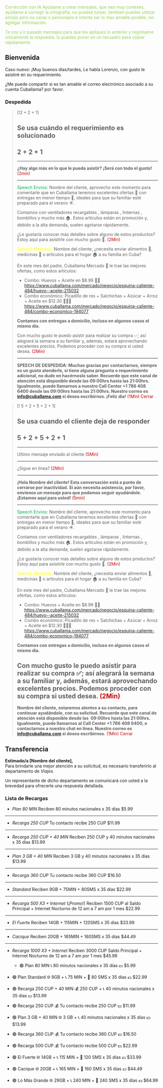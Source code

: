 <font color="#92d050">Corrección con IA</font>
<font color="#92d050">Ayúdame a crear mensajes, que sea muy corteses, ayúdame a corregir la ortografía, no puedes tutear, tambien puedes utilizar emojis pero no caras o personajes e intenta ser lo mas amable posible, sin agregar información.</font>

<font color="#92d050"> Te voy a ir pasado mensajes para que les apliques lo anterior y regrésame únicamente la respuesta. lo puedes poner en un recuadro para copiar rápidamente</font>
## Bienvenida

Caso nuevo: 
¡Muy buenos días/tardes, Le habla Lorenzo, con gusto le asistiré en su requerimiento. 
  
¿Me puede compartir si es tan amable el correo electrónico asociado a su cuenta Cuballama? por favor.


### Despedida

> [!2 + 2 + 1]
> ## Se usa cuándo el requerimiento es solucionado 
> ## 2 + 2 + 1
> 
> ---
> **¿Hay algo más en lo que le pueda asistir? ¡Será con todo el gusto!** <font color="#c00000">(2min)</font>
> 
> ---
>  <font color="#00b050">Speech Envios:</font> Nombre del cliente, aprovecho este momento para comentarle que en Cuballama tenemos excelentes ofertas 🌟 con entregas en menor tiempo 🚚, ideales para que su familiar esté preparado para el verano ☀️.
>  
> Contamos con ventiladores recargables , lámparas , linternas , bombillos y mucho más 🏠. Estos artículos están en promoción y, debido a la alta demanda, suelen agotarse rápidamente.
> 
> ¿Le gustaría conocer más detalles sobre alguno de estos productos? Estoy aquí para asistirle con mucho gusto 🤝.
> <font color="#c00000">(2Min)</font>
>
>
> <font color="#ffff00">Speech Mercado:</font> Nombre del cliente, ¿necesita enviar alimentos 🍗, medicinas 💊 o artículos para el hogar 🏠 a su familia en Cuba?
>
> En este mes del padre, Cuballama Mercado 🛒 le trae las mejores ofertas, como estos artículos:
>
> - Combo: Huevos + Aceite en $8.99 🥚🍳
> https://www.cuballama.com/mercado/negocio/esquina-caliente-484/huevo--aceite-215032
> - Combo económico: Picadillo de res  + Salchichas  + Azúcar  + Arroz + Aceite en $12.30 🥩🌭🍚
> https://www.cuballama.com/mercado/negocio/esquina-caliente-484/combo-economico-194077
> 
>**Contamos con entregas a domicilio, incluso en algunos casos el mismo día.**
>
>Con mucho gusto le puedo asistir para realizar su compra ✅; así alegrará la semana a su familiar y, además, estará aprovechando excelentes precios.
> Podemos proceder con su compra si usted desea.
 <font color="#c00000">(2Min)</font>
> 
> ---
> 
> **SPEECH DE DESPEDIDA: Muchas gracias por contactarnos, siempre es un gusto atenderle, si tiene alguna pregunta o requerimiento adicional, no dude en hacérnoslo saber. Recuerde que este canal de atención está disponible desde las 09:00hrs hasta las 21:00hrs. Igualmente, puede llamarnos a nuestro Call Center +1 786 408 6400 desde las 09:00hrs hasta las 21:00hrs. Nuestro correo es info@cuballama.com si desea escribirnos. ¡Feliz día!**
> <font color="#c00000">(1Min) Cerrar</font>
> 


> [! 5 + 2 + 5 + 2 + 1]
> ## Se usa cuando el cliente deja de responder
> ## 5 + 2 + 5 + 2 + 1
> 
> ---
> Ultimo mensaje enviado al cliente <font color="#c00000">(5Min)</font>
> 
> ---
> 
> ¿Sigue en linea? <font color="#c00000">(2Min)</font>
> 
> ---
> **¡Hola Nombre del cliente! Esta conversación está a punto de cerrarse por inactividad. Si aún necesita asistencia, por favor, envíenos un mensaje para que podamos seguir ayudándole. ¡Estamos aquí para usted!** <font color="#c00000">(5min)</font>
> 
> ---
>  <font color="#00b050">Speech Envios:</font> Nombre del cliente, aprovecho este momento para comentarle que en Cuballama tenemos excelentes ofertas 🌟 con entregas en menor tiempo 🚚, ideales para que su familiar esté preparado para el verano ☀️.
>  
> Contamos con ventiladores recargables , lámparas , linternas , bombillos y mucho más 🏠. Estos artículos están en promoción y, debido a la alta demanda, suelen agotarse rápidamente.
> 
> ¿Le gustaría conocer más detalles sobre alguno de estos productos? Estoy aquí para asistirle con mucho gusto 🤝.
> <font color="#c00000">(2Min)</font>
>
>
> <font color="#ffff00">Speech Mercado:</font> Nombre del cliente, ¿necesita enviar alimentos 🍗, medicinas 💊 o artículos para el hogar 🏠 a su familia en Cuba?
>
> En este mes del padre, Cuballama Mercado 🛒 le trae las mejores ofertas, como estos artículos:
>
> - Combo: Huevos + Aceite en $8.99 🥚🍳
> https://www.cuballama.com/mercado/negocio/esquina-caliente-484/huevo--aceite-215032
> - Combo económico: Picadillo de res  + Salchichas  + Azúcar  + Arroz + Aceite en $12.30 🥩🌭🍚
> https://www.cuballama.com/mercado/negocio/esquina-caliente-484/combo-economico-194077
> 
>**Contamos con entregas a domicilio, incluso en algunos casos el mismo día.**
>
>Con mucho gusto le puedo asistir para realizar su compra ✅; así alegrará la semana a su familiar y, además, estará aprovechando excelentes precios.
> Podemos proceder con su compra si usted desea.
 <font color="#c00000">(2Min)</font>
> ---
> **Nombre del cliente, estaremos atentos a su contacto, para continuar ayudándole, con su solicitud. Recuerde que este canal de atención está disponible desde las  09:00hrs hasta las 21:00hrs. Igualmente, puede llamarnos al Call Center +1 786 408 6400, o contactarnos a nuestro chat en línea. Nuestro correo es [info@cuballama.com](mailto:info@cuballama.com) si desea escribirnos.**
> <font color="#c00000">(1Min) Cerrar</font>
> 



## Transferencia

**Estimado/a [Nombre del cliente],**  
Para brindarle una mejor atención a su solicitud, es necesario transferirlo al departamento de *Viajes*.

Un representante de dicho departamento se comunicará con usted a la brevedad para ofrecerle una respuesta detallada.

### Lista de Recargas

- *Plan 80 MIN*
  Reciben 80 minutos nacionales x 35 días
  $5.99
---
- *Recarga 250 CUP*
  Tu contacto recibe 250 CUP
  $11.99
---
- *Recarga 250 CUP + 40 MIN*
  Reciben 250 CUP y 40 minutos nacionales x 35 días
  $13.99
---
- *Plan 3 GB + 40 MIN*
  Reciben 3 GB y 40 minutos nacionales x 35 días
  $13.99
---
- *Recarga 360 CUP*
  Tu contacto recibe 360 CUP
  $16.50
---
- *Standard*
  Reciben 9GB + 75MIN + 80SMS x 35 días
  $22.99
---
- *Recarga 500 X3 + Internet* (¡Promo!)
  Reciben 1500 CUP al Saldo Principal + Internet Nocturno de 12 am a 7 am por 1 mes
  $22.99
---
- *El Fuerte*
  Reciben 14GB + 115MIN + 120SMS x 35 días
  $33.99
---
- *Cacique*
  Reciben 20GB + 165MIN + 160SMS x 35 días
  $44.49
---
- *Recarga 1000 X3 + Internet*
  Reciben 3000 CUP Saldo Principal + Internet Nocturno de 12 am a 7 am por 1 mes
  $45.98
  
  - 🟢 Plan 80 MIN
📞 80 minutos nacionales x 35 días
💵 $5.99

- 🟢 Plan Standard
🌐 9GB + 📞 75 MIN + 💬 80 SMS x 35 días
💵 $22.99

- 🟢 Recarga 250 CUP + 40 MIN
💰 250 CUP + 📞 40 minutos nacionales x 35 días
💵 $13.99

- 🟢 Recarga 250 CUP
💰 Tu contacto recibe 250 CUP
💵 $11.99

- 🟢 Plan 3 GB + 40 MIN
🌐 3 GB + 📞 40 minutos nacionales x 35 días
💵 $13.99

- 🟢 Recarga 360 CUP
💰 Tu contacto recibe 360 CUP
💵 $16.50

- 🟢 Recarga 500 CUP
💰 Tu contacto recibe 500 CUP
💵 $22.99

- 🟢 El Fuerte
🌐 14GB + 📞 115 MIN + 💬 120 SMS x 35 días
💵 $33.99

- 🟢 Cacique
🌐 20GB + 📞 165 MIN + 💬 160 SMS x 35 días
💵 $44.49

- 🟢 Lo Más Grande
🌐 29GB + 📞 240 MIN + 💬 240 SMS x 35 días
💵 $64.99
